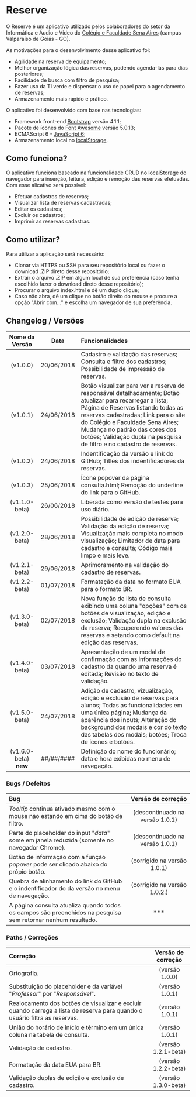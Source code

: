 # Reserve
O Reserve é um aplicativo utilizado pelos colaboradores do setor da Informática e Áudio e Vídeo do [Colégio e Faculdade Sena Aires](http://www.senaaires.com.br/) (campus Valparaíso de Goiás - GO).

As motivações para o desenvolvimento desse aplicativo foi:
* Agilidade na reserva de equipamento;
* Melhor organização lógica das reservas, podendo agenda-lás para dias posteriores;
* Facilidade de busca com filtro de pesquisa;
* Fazer uso da TI verde e dispensar o uso de papel para o agendamento de reservas;
* Armazenamento mais rápido e prático.

O aplicativo foi desenvolvido com base nas tecnologias:
* Framework front-end [Bootstrap](https://getbootstrap.com/) versão 4.1.1;
* Pacote de ícones do [Font Awesome](https://fontawesome.com/) versão 5.0.13;
* ECMAScript 6 - [JavaScript 6](https://www.w3schools.com/js/js_es6.asp);
* Armazenamento local no [localStorage](https://developer.mozilla.org/pt-BR/docs/Web/API/Storage/LocalStorage).

## Como funciona?
O aplicativo funciona baseado na funcionalidade CRUD no localStorage do navegador para inserção, leitura, edição e remoção das reservas efetuadas. Com esse alicativo será possível:
* Efetuar cadastros de reservas;
* Visualizar lista de reservas cadastradas;
* Editar os cadastros;
* Excluir os cadastros;
* Imprimir as reservas cadastras.

## Como utilizar?
Para utilizar a aplicação será necessário:
* Clonar via HTTPS ou SSH para seu repositório local ou fazer o download .ZIP direto desse repositório; 
* Extrair o arquivo .ZIP em algum local de sua preferência (caso tenha escolhido fazer o download direto desse repositório);
* Procurar o arquivo index.html e dê um duplo clique;
* Caso não abra, dê um clique no botão direito do mouse e procure a opção "Abrir com..." e escolha um navegador de sua preferência.

## Changelog / Versões

| Nome da Versão | Data | Funcionalidades |
| :------------: | :--: | :-------------- |
| (v1.0.0) | 20/06/2018 | Cadastro e validação das reservas; Consulta e filtro dos cadastros; Possibilidade de impressão de reservas. |
| (v1.0.1) | 24/06/2018 | Botão visualizar para ver a reserva do responsável detalhadamente; Botão atualizar para recarregar a lista; Página de Reservas listando todas as reservas cadastradas; Link  para o site do Colégio e Faculdade Sena Aires; Mudança no padrão das cores dos botões; Validação dupla na pesquisa de filtro e no cadastro de reservas.|
| (v1.0.2) | 24/06/2018 | Indentificação da versão e link do GitHub; Titles dos indentificadores da reservas. |
| (v1.0.3) | 25/06/2018 | Ícone popover da página consulta.html; Remoção do underline do link para o GitHub. |
| (v1.1.0-beta) | 26/06/2018 | Liberada como versão de testes para uso diário. |
| (v1.2.0-beta) | 28/06/2018 | Possibilidade de edição de reserva; Validação da edição de reserva; Visualização mais completa no modo visualização; Limitador de data para cadastro e consulta; Código mais limpo e mais leve. |
| (v1.2.1-beta) | 29/06/2018 | Aprimoramento na validação do cadastro de reservas. |
| (v1.2.2-beta) | 01/07/2018 | Formatação da data no formato EUA para o formato BR. |
| (v1.3.0-beta) | 02/07/2018 | Nova função de lista de consulta exibindo uma coluna "opções" com os botôes de visualização, edição e exclusão; Validação dupla na exclusão da reserva; Recuperendo valores das reservas e setando como default na edição das reservas. |
| (v1.4.0-beta) | 03/07/2018 | Apresentação de um modal de confirmação com as informações do cadastro da quando uma reserva é editada; Revisão no texto de validação. |
| (v1.5.0-beta) | 24/07/2018 | Adição de cadastro, vizualização, edição e exclusão de reservas para alunos; Todas as funcionalidades em uma única página; Mudança da aparência dos inputs; Alteração do background dos modais e cor do texto das tabelas dos modais; botões; Troca de ícones e botões.  |
| (v1.6.0-beta) **new** | ##/##/#### | Definição do nome do funcionário; data e hora exibidas no menu de navegação.  |

### Bugs / Defeitos

| Bug | Versão de correção |
| :---| :-----------------:|
| *Tooltip* continua ativado mesmo com o mouse não estando em cima do botão de filtro. | (descontinuado na versão 1.0.1) |
| Parte do placeholder do input "*data*" some em janela reduzida (somente no navegador Chrome). | (descontinuado na versão 1.0.1) |
| Botão de informação com a função *popover* pode ser clicado abaixo do própio botão. | (corrigido na versão 1.0.1) |
| Quebra de alinhamento do link do GitHub e o indentificador do da versão no menu de navegação. | (corrigido na versão 1.0.2.) |
| A página consulta atualiza quando todos os campos são preenchidos na pesquisa sem retornar nenhum resultado. | *** |

### Paths / Correções

| Correção | Versão de correção |
| :------- | :----------------: |
| Ortografia. | (versão 1.0.0) |
| Substituição do placeholder e da variável "*Professor*" por "*Responsável*". | (versão 1.0.1) |
| Realocamento dos botões de visualizar e excluir quando carrega a lista de reserva para quando o usuário filtra as reservas. | (versão 1.0.1) |
| União do horário de início e término em um única coluna na tabela de consulta. | (versão 1.0.1) |
| Validação de cadastro. | (versão 1.2.1-beta) |
| Formatação da data EUA para BR. | (versão 1.2.2-beta) |
| Validação duplas de edição e exclusão de cadastro. | (versão 1.3.0-beta) |